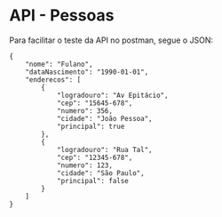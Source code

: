 # API - Pessoas


Para facilitar o teste da API no postman, segue o JSON:  


    {
        "nome": "Fulano",  
        "dataNascimento": "1990-01-01",  
        "enderecos": [
            {
                "logradouro": "Av Epitácio",
                "cep": "15645-678",
                "numero": 356,
                "cidade": "João Pessoa",
                "principal": true
            },
            {
                "logradouro": "Rua Tal",
                "cep": "12345-678",
                "numero": 123,
                "cidade": "São Paulo",
                "principal": false
            }
        ]
    }
